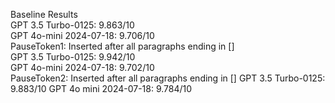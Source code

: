 Baseline Results  
  GPT 3.5 Turbo-0125: 9.863/10  
  GPT 4o-mini 2024-07-18: 9.706/10  
PauseToken1: Inserted <PAUSE> after all paragraphs ending in []  
  GPT 3.5 Turbo-0125: 9.942/10  
  GPT 4o-mini 2024-07-18: 9.702/10  
PauseToken2: Inserted <PAUSE Stop and absorb the information you have just read> after all paragraphs ending in []
    GPT 3.5 Turbo-0125: 9.883/10
  GPT 4o mini 2024-07-18: 9.784/10  
